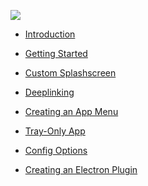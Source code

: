 <!-- docs/_sidebar.md -->

<img src='/images/capElectronLogo.png'></img>

- [Introduction](./)

- [Getting Started](./getting-started/index)

- [Custom Splashscreen](./custom-splashscreen/index)

- [Deeplinking](./deeplinking/index)

- [Creating an App Menu](./app-menu/index)

- [Tray-Only App](./tray-only/index)

- [Config Options](./config-options/index)

- [Creating an Electron Plugin](./create-plugin/index)
